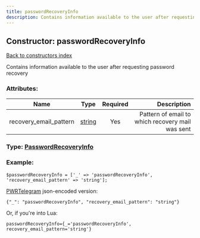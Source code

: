 ```yaml
---
title: passwordRecoveryInfo
description: Contains information available to the user after requesting password recovery
---
```

## Constructor: passwordRecoveryInfo  
[Back to constructors index](index.md)



Contains information available to the user after requesting password recovery

### Attributes:

| Name     |    Type       | Required | Description |
|----------|:-------------:|:--------:|------------:|
|recovery\_email\_pattern|[string](../types/string.md) | Yes|Pattern of email to which recovery mail was sent|



### Type: [PasswordRecoveryInfo](../types/PasswordRecoveryInfo.md)


### Example:

```
$passwordRecoveryInfo = ['_' => 'passwordRecoveryInfo', 'recovery_email_pattern' => 'string'];
```  

[PWRTelegram](https://pwrtelegram.xyz) json-encoded version:

```
{"_": "passwordRecoveryInfo", "recovery_email_pattern": "string"}
```


Or, if you're into Lua:  


```
passwordRecoveryInfo={_='passwordRecoveryInfo', recovery_email_pattern='string'}

```


